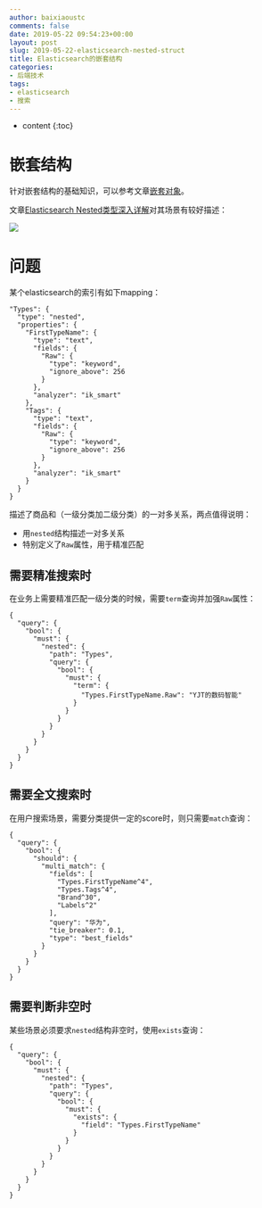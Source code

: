 ```yaml
---
author: baixiaoustc
comments: false
date: 2019-05-22 09:54:23+00:00
layout: post
slug: 2019-05-22-elasticsearch-nested-struct
title: Elasticsearch的嵌套结构
categories:
- 后端技术
tags:
- elasticsearch 
- 搜索
---
```


* content 
{:toc}


# 嵌套结构

针对嵌套结构的基础知识，可以参考文章[嵌套对象](https://www.elastic.co/guide/cn/elasticsearch/guide/current/nested-objects.html)。

文章[Elasticsearch Nested类型深入详解](https://blog.csdn.net/laoyang360/article/details/82950393)对其场景有较好描述：

![](http://image99.renyit.com/image/2019-05-22-1.png)

# 问题

某个elasticsearch的索引有如下mapping：
	
	"Types": {
	  "type": "nested",
	  "properties": {
	    "FirstTypeName": {
	      "type": "text",
	      "fields": {
	        "Raw": {
	          "type": "keyword",
	          "ignore_above": 256
	        }
	      },
	      "analyzer": "ik_smart"
	    },
	    "Tags": {
	      "type": "text",
	      "fields": {
	        "Raw": {
	          "type": "keyword",
	          "ignore_above": 256
	        }
	      },
	      "analyzer": "ik_smart"
	    }
	  }
	}
	
描述了商品和（一级分类加二级分类）的一对多关系，两点值得说明：

* 	用`nested`结构描述一对多关系
*  特别定义了`Raw`属性，用于精准匹配

## 需要精准搜索时

在业务上需要精准匹配一级分类的时候，需要`term`查询并加强`Raw`属性：

	{
	  "query": {
	    "bool": {
	      "must": {
	        "nested": {
	          "path": "Types",
	          "query": {
	            "bool": {
	              "must": {
	                "term": {
	                  "Types.FirstTypeName.Raw": "YJT的数码智能"
	                }
	              }
	            }
	          }
	        }
	      }
	    }
	  }
	}
	
## 需要全文搜索时

在用户搜索场景，需要分类提供一定的score时，则只需要`match`查询：

	{
	  "query": {
	    "bool": {
	      "should": {
	        "multi_match": {
	          "fields": [
	            "Types.FirstTypeName^4",
	            "Types.Tags^4",
	            "Brand^30",
	            "Labels^2"
	          ],
	          "query": "华为",
	          "tie_breaker": 0.1,
	          "type": "best_fields"
	        }
	      }
	    }
	  }
	}	

## 需要判断非空时

某些场景必须要求`nested`结构非空时，使用`exists`查询：

	{
	  "query": {
	    "bool": {
	      "must": {
	        "nested": {
	          "path": "Types",
	          "query": {
	            "bool": {
	              "must": {
	                "exists": {
	                  "field": "Types.FirstTypeName"
	                }
	              }
	            }
	          }
	        }
	      }
	    }
	  }
	}